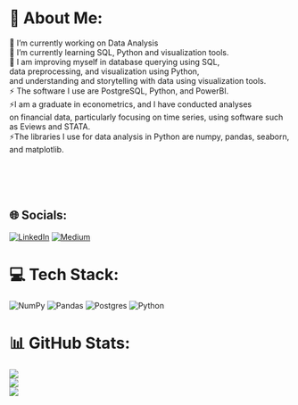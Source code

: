 # 💫 About Me:
🔭 I’m currently working on Data Analysis<br>
🌱 I’m currently learning SQL, Python and visualization tools.<br>💬 I am improving myself in database querying using SQL, <br>data preprocessing, and visualization using Python, <br>and understanding and storytelling with data using visualization tools.<br>
⚡ The software I use are PostgreSQL, Python, and PowerBI.<br>
⚡I am a graduate in econometrics, and I have conducted analyses <br>on financial data, particularly focusing on time series, using software such as Eviews and STATA.<br>
⚡The libraries I use for data analysis in Python are numpy, pandas, seaborn, and matplotlib.<br><br><br><br><br>


## 🌐 Socials:
[![LinkedIn](https://img.shields.io/badge/LinkedIn-%230077B5.svg?logo=linkedin&logoColor=white)](https://linkedin.com/in/https://www.linkedin.com/in/hamzaugursumer/) [![Medium](https://img.shields.io/badge/Medium-12100E?logo=medium&logoColor=white)](https://medium.com/@https://medium.com/@hamzaugursumer) 

# 💻 Tech Stack:
![NumPy](https://img.shields.io/badge/numpy-%23013243.svg?style=for-the-badge&logo=numpy&logoColor=white) ![Pandas](https://img.shields.io/badge/pandas-%23150458.svg?style=for-the-badge&logo=pandas&logoColor=white) ![Postgres](https://img.shields.io/badge/postgres-%23316192.svg?style=for-the-badge&logo=postgresql&logoColor=white) ![Python](https://img.shields.io/badge/python-3670A0?style=for-the-badge&logo=python&logoColor=ffdd54)
# 📊 GitHub Stats:
![](https://github-readme-stats.vercel.app/api?username=hamzaugursumer&theme=radical&hide_border=false&include_all_commits=false&count_private=false)<br/>
![](https://github-readme-streak-stats.herokuapp.com/?user=hamzaugursumer&theme=radical&hide_border=false)<br/>
![](https://github-readme-stats.vercel.app/api/top-langs/?username=hamzaugursumer&theme=radical&hide_border=false&include_all_commits=false&count_private=false&layout=compact)

<!-- Proudly created with GPRM ( https://gprm.itsvg.in ) -->
